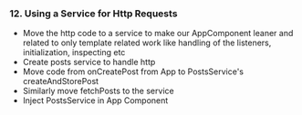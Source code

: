 ### 12. Using a Service for Http Requests

* Move the http code to a service to make our AppComponent leaner and related to only template related work like handling of the listeners, initialization, inspecting etc
* Create posts service to handle http
* Move code from onCreatePost from App to PostsService's createAndStorePost
* Similarly move fetchPosts to the service
* Inject PostsService in App Component